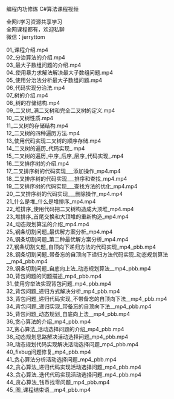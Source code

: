 编程内功修炼 C#算法课程视频

全网it学习资源共享学习<br>全网课程都有，欢迎私聊<br>微信：jerryttom<br>

01_课程介绍.mp4<br> 02_分治算法的介绍.mp4<br> 03_最大子数组问题的介绍.mp4<br> 04_使用暴力求解法解决最大子数组问题.mp4<br> 05_使用分治法分析最大子数组问题.mp4<br> 06_代码实现分治法.mp4<br> 07_树的介绍.mp4<br> 08_树的存储结构.mp4<br> 09_二叉树_满二叉树和完全二叉树的定义.mp4<br> 10_二叉树性质.mp4<br> 11_二叉树的存储结构.mp4<br> 12_二叉树的四种遍历方法.mp4<br> 13_使用代码实现二叉树的顺序存储.mp4<br> 14_二叉树的遍历_代码实现_.mp4<br> 15_二叉树的遍历_中序_后序_层序_代码实现_.mp4<br> 16_二叉排序树的介绍.mp4<br> 17_二叉排序树的代码实现___添加操作_mp4.mp4<br> 18_二叉排序树的代码实现___排序和查找_mp4.mp4<br> 19_二叉排序树的代码实现___查找方法的优化_mp4.mp4<br> 20_二叉排序树的代码实现___删除操作_mp4.mp4<br> 21_什么是堆_什么是堆排序_mp4.mp4<br> 22_堆排序_使用代码把二叉树构造成大顶堆_mp4.mp4<br> 23_堆排序_首尾交换和大顶堆的重新构造_mp4.mp4<br> 24_动态规划算法的介绍_mp4.mp4<br> 25_钢条切割问题_最优解方案分析_mp4.mp4<br> 26_钢条切割问题_第二种最优解方案分析_mp4.mp4<br> 27_钢条切割文题_自顶向下递归方法的代码实现_mp4_pbb.mp4<br> 28_钢条切割问题_带备忘的自顶向下递归方法代码实现_动态规划算法__mp4_pbb.mp4<br> 29_钢条切割问题_自底向上法_动态规划算法__mp4_pbb.mp4<br> 30_背包问题的问题描述_mp4_pbb.mp4<br> 31_使用穷举法实现背包问题_mp4_pbb.mp4<br> 32_背包问题_递归方式解决分析_mp4_pbb.mp4<br> 33_背包问题_递归代码实现_不带备忘的自顶向下法__mp4_pbb.mp4<br> 34_背包问题_递归实现_带备忘的自顶向下法__mp4_pbb.mp4<br> 35_背包问题_动态规划_自底向上法__mp4_pbb.mp4<br> 36_贪心算法的介绍_mp4_pbb.mp4<br> 37_贪心算法_活动选择问题的介绍_mp4_pbb.mp4<br> 38_动态规划思路解决活动选择问题_mp4_pbb.mp4<br> 39_动态规划代码实现解决活动选择问题_mp4_pbb.mp4<br> 40_fixbug问题修复_mp4_pbb.mp4<br> 41_贪心算法分析活动选择问题_mp4_pbb.mp4<br> 42_贪心算法_递归代码实现活动选择问题_mp4_pbb.mp4<br> 43_贪心算法_迭代代码实现活动选择问题_mp4_pbb.mp4<br> 44_贪心算法_钱币找零问题_mp4_pbb.mp4<br> 45_图_课程结束语__mp4_pbb.mp4